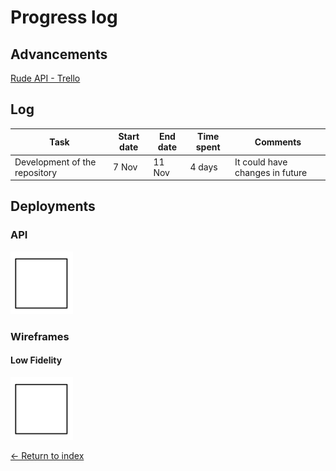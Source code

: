 # Progress log

## Advancements

[Rude API - Trello](https://trello.com/b/OymW6aPy)

## Log

| Task | Start date | End date | Time spent | Comments |
| ----- | --------------- | --------------------- | --------------- | ----------- |
| Development of the repository | 7 Nov | 11 Nov | 4 days | It could have changes in future |

## Deployments

### API

<img src="https://github.com/JoshuaMeza/CodePain_POO/blob/master/Resources/tempBox.png" alt="API" width="100px" height="100px">

### Wireframes 

#### Low Fidelity

<img src="https://github.com/JoshuaMeza/CodePain_POO/blob/master/Resources/tempBox.png" alt="Wireframe low fidelity" width="100px" height="100px">

[<- Return to index](https://github.com/JoshuaMeza/CodePain_POO)
